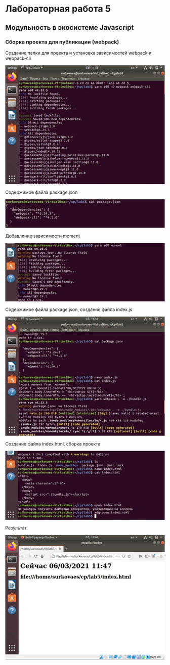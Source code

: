 # Лабораторная работа 5
## Модульность в экосистеме Javascript
### Сборка проекта для публикации (webpack)

Создание папки для проекта и установка зависимостей webpack и webpack-cli

![1](https://github.com/surkovaes/computer-practice/blob/main/lab5/images/1.JPG)

Содержимое файла package.json

![2](https://github.com/surkovaes/computer-practice/blob/main/lab5/images/2.jpg)

Добавление зависимости moment

![3](https://github.com/surkovaes/computer-practice/blob/main/lab5/images/3.JPG)

Содержимое файла package.json, создание файла index.js

![4](https://github.com/surkovaes/computer-practice/blob/main/lab5/images/4.JPG)

Создание файла index.html, сборка проекта

![5](https://github.com/surkovaes/computer-practice/blob/main/lab5/images/5.JPG)

Результат

![6](https://github.com/surkovaes/computer-practice/blob/main/lab5/images/6.JPG)
